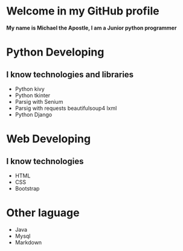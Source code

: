 # Welcome in my GitHub profile

**My name is Michael the Apostle, I am a Junior python programmer**

 # Python Developing

 ## I know technologies and libraries

 * Python kivy
 * Python tkinter
 * Parsig with Senium
 * Parsig with requests beautifulsoup4 lxml
 * Python Django 
 

# Web Developing

 ## I know technologies

 * HTML
 * CSS
 * Bootstrap

# Other laguage
 * Java 
 * Mysql
 * Markdown 